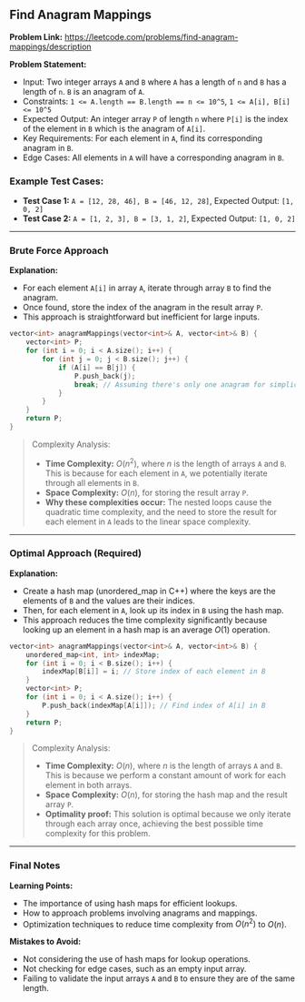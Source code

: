 ## Find Anagram Mappings
**Problem Link:** https://leetcode.com/problems/find-anagram-mappings/description

**Problem Statement:**
- Input: Two integer arrays `A` and `B` where `A` has a length of `n` and `B` has a length of `n`. `B` is an anagram of `A`.
- Constraints: `1 <= A.length == B.length == n <= 10^5`, `1 <= A[i], B[i] <= 10^5`
- Expected Output: An integer array `P` of length `n` where `P[i]` is the index of the element in `B` which is the anagram of `A[i]`.
- Key Requirements: For each element in `A`, find its corresponding anagram in `B`.
- Edge Cases: All elements in `A` will have a corresponding anagram in `B`.

### Example Test Cases:
- **Test Case 1:** `A = [12, 28, 46], B = [46, 12, 28]`, Expected Output: `[1, 0, 2]`
- **Test Case 2:** `A = [1, 2, 3], B = [3, 1, 2]`, Expected Output: `[1, 0, 2]`

---

### Brute Force Approach
**Explanation:**
- For each element `A[i]` in array `A`, iterate through array `B` to find the anagram.
- Once found, store the index of the anagram in the result array `P`.
- This approach is straightforward but inefficient for large inputs.

```cpp
vector<int> anagramMappings(vector<int>& A, vector<int>& B) {
    vector<int> P;
    for (int i = 0; i < A.size(); i++) {
        for (int j = 0; j < B.size(); j++) {
            if (A[i] == B[j]) {
                P.push_back(j);
                break; // Assuming there's only one anagram for simplicity
            }
        }
    }
    return P;
}
```

> Complexity Analysis:
> - **Time Complexity:** $O(n^2)$, where $n$ is the length of arrays `A` and `B`. This is because for each element in `A`, we potentially iterate through all elements in `B`.
> - **Space Complexity:** $O(n)$, for storing the result array `P`.
> - **Why these complexities occur:** The nested loops cause the quadratic time complexity, and the need to store the result for each element in `A` leads to the linear space complexity.

---

### Optimal Approach (Required)
**Explanation:**
- Create a hash map (unordered_map in C++) where the keys are the elements of `B` and the values are their indices.
- Then, for each element in `A`, look up its index in `B` using the hash map.
- This approach reduces the time complexity significantly because looking up an element in a hash map is an average $O(1)$ operation.

```cpp
vector<int> anagramMappings(vector<int>& A, vector<int>& B) {
    unordered_map<int, int> indexMap;
    for (int i = 0; i < B.size(); i++) {
        indexMap[B[i]] = i; // Store index of each element in B
    }
    vector<int> P;
    for (int i = 0; i < A.size(); i++) {
        P.push_back(indexMap[A[i]]); // Find index of A[i] in B
    }
    return P;
}
```

> Complexity Analysis:
> - **Time Complexity:** $O(n)$, where $n$ is the length of arrays `A` and `B`. This is because we perform a constant amount of work for each element in both arrays.
> - **Space Complexity:** $O(n)$, for storing the hash map and the result array `P`.
> - **Optimality proof:** This solution is optimal because we only iterate through each array once, achieving the best possible time complexity for this problem.

---

### Final Notes
**Learning Points:**
- The importance of using hash maps for efficient lookups.
- How to approach problems involving anagrams and mappings.
- Optimization techniques to reduce time complexity from $O(n^2)$ to $O(n)$.

**Mistakes to Avoid:**
- Not considering the use of hash maps for lookup operations.
- Not checking for edge cases, such as an empty input array.
- Failing to validate the input arrays `A` and `B` to ensure they are of the same length.
